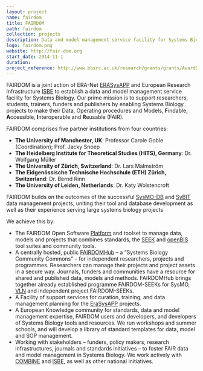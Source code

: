 ```yaml
---
layout: project
name: fairdom
title: FAIRDOM
path: fairdom
collection: projects
description: Data and model management service facility for Systems Biology
logo: fairdom.png
website: http://fair-dom.org
start_date: 2014-11-1
duration:
project_reference: http://www.bbsrc.ac.uk/research/grants/grants/AwardDetails.aspx?FundingReference=BB/M013189/1
---
```


FAIRDOM is a joint action of ERA-Net
[ERASysAPP](http://fair-dom.org/erasysapp) and European Research
Infrastructure [ISBE](http://project.isbe.eu/) to establish a data and
model management service facility for Systems Biology.  Our prime
mission is to support researchers, students, trainers, funders and
publishers by enabling Systems Biology projects to make their Data,
Operating procedures and Models, **F**indable, **A**ccessible, **I**nteroperable
and **R**eusable (FAIR).


FAIRDOM comprises five partner institutions from four countries:​

* **The University of Manchester, UK**: Professor Carole Goble (Coordination); Prof. Jacky Snoep
* **The Heidelberg Institute for Theoretical Studies (HITS), Germany**: Dr. Wolfgang Müller
* **The University of Zürich, Switzerland**: Dr. Lars Malmström
* **The Eidgenössische Technische Hochschule (ETH) Zürich, Switzerland**: Dr. Bernd Rinn
* **The University of Leiden, Netherlands**: Dr. Katy Wolstencroft

FAIRDOM builds on the outcomes of the successful [SysMO-DB](http://sysmo-db.org/) and [SyBIT](http://www.sybit.net/) data management projects, uniting their tool and database development as well as their experience serving large systems biology projects

We achieve this by:

* The FAIRDOM Open Software [Platform](http://fair-dom.org/platform/) and toolset to manage data, models and projects that combines standards, the [SEEK](/products/seek/) and [openBIS](http://fair-dom.org/platform/openbis/) tool suites and community tools.
* A centrally hosted, public [FAIRDOMHub](https://fairdomhub.org/) – a “Systems Biology Community Commons” – for independent researchers, projects and programmes.  Researchers can manage their projects and project assets in a secure way. Journals, funders and communities have a resource for shared and published data, models and methods. FAIRDOMHub brings together already established programme FAIRDOM-SEEKs for SysMO, [VLN](http://www.virtual-liver.de/) and independent project FAIRDOM-SEEKs.
* A Facility of support services for curation, training, and data management planning for the [EraSysAPP](https://www.erasysapp.eu/) projects.
* A European Knowledge community for standards, data and model management expertise, FAIRDOM users and developers, and developers of Systems Biology tools and resources. We run workshops and summer schools, and will develop a library of standard templates for data, model and SOP management.
* Working with stakeholders – funders, policy makers, research infrastructures, journals and standards initiatives – to foster FAIR data and model management in Systems Biology. We work actively with [COMBINE](http://co.mbine.org/) and [ISBE](http://project.isbe.eu/), as well as other national initiatives.
